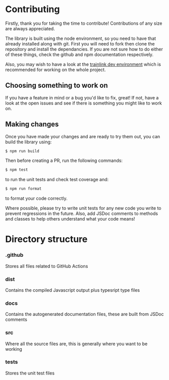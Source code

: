 # Contributing
Firstly, thank you for taking the time to contribute! Contributions of any size are always appreciated.

The library is built using the node environment, so you need to have that already installed along with git.
First you will need to fork then clone the repository and install the dependancies. If you are not sure how to do either of these things, check the github and npm documentation respectively.

Also, you may wish to have a look at the [trainlink dev environment](https://github.com/trainlink-org/trainlink-dev) which is recommended for working on the whole project.

## Choosing something to work on
If you have a feature in mind or a bug you'd like to fix, great! If not, have a look at the open issues and see if there is something you might like to work on.

## Making changes
Once you have made your changes and are ready to try them out, you can build the library using:
```bash
$ npm run build
```

Then before creating a PR, run the following commands:
```bash
$ npm test
```
to run the unit tests and check test coverage and:
```bash
$ npm run format
```
to format your code correctly.

Where possible, please try to write unit tests for any new code you write to prevent regressions in the future.
Also, add JSDoc comments to methods and classes to help others understand what your code means!

# Directory structure

### .github
Stores all files related to GitHub Actions

### dist
Contains the compiled Javascript output plus typesript type files

### docs
Contains the autogenerated documentation files, these are built from JSDoc comments

### src
Where all the source files are, this is generally where you want to be working

### tests
Stores the unit test files


